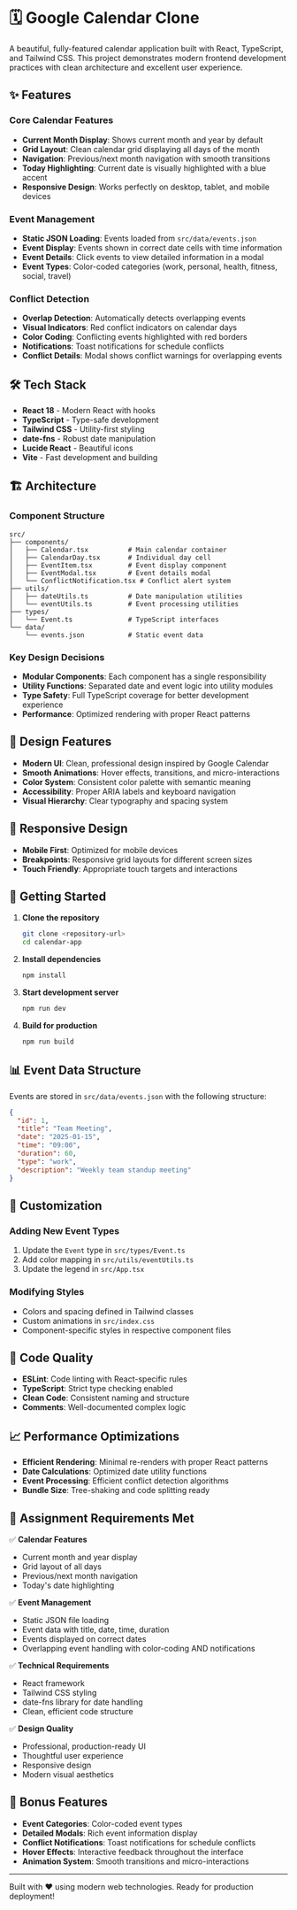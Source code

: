 # 🗓️ Google Calendar Clone

A beautiful, fully-featured calendar application built with React, TypeScript, and Tailwind CSS. This project demonstrates modern frontend development practices with clean architecture and excellent user experience.

## ✨ Features

### Core Calendar Features
- **Current Month Display**: Shows current month and year by default
- **Grid Layout**: Clean calendar grid displaying all days of the month
- **Navigation**: Previous/next month navigation with smooth transitions
- **Today Highlighting**: Current date is visually highlighted with a blue accent
- **Responsive Design**: Works perfectly on desktop, tablet, and mobile devices

### Event Management
- **Static JSON Loading**: Events loaded from `src/data/events.json`
- **Event Display**: Events shown in correct date cells with time information
- **Event Details**: Click events to view detailed information in a modal
- **Event Types**: Color-coded categories (work, personal, health, fitness, social, travel)

### Conflict Detection
- **Overlap Detection**: Automatically detects overlapping events
- **Visual Indicators**: Red conflict indicators on calendar days
- **Color Coding**: Conflicting events highlighted with red borders
- **Notifications**: Toast notifications for schedule conflicts
- **Conflict Details**: Modal shows conflict warnings for overlapping events

## 🛠️ Tech Stack

- **React 18** - Modern React with hooks
- **TypeScript** - Type-safe development
- **Tailwind CSS** - Utility-first styling
- **date-fns** - Robust date manipulation
- **Lucide React** - Beautiful icons
- **Vite** - Fast development and building

## 🏗️ Architecture

### Component Structure
```
src/
├── components/
│   ├── Calendar.tsx          # Main calendar container
│   ├── CalendarDay.tsx       # Individual day cell
│   ├── EventItem.tsx         # Event display component
│   ├── EventModal.tsx        # Event details modal
│   └── ConflictNotification.tsx # Conflict alert system
├── utils/
│   ├── dateUtils.ts          # Date manipulation utilities
│   └── eventUtils.ts         # Event processing utilities
├── types/
│   └── Event.ts              # TypeScript interfaces
└── data/
    └── events.json           # Static event data
```

### Key Design Decisions
- **Modular Components**: Each component has a single responsibility
- **Utility Functions**: Separated date and event logic into utility modules
- **Type Safety**: Full TypeScript coverage for better development experience
- **Performance**: Optimized rendering with proper React patterns

## 🎨 Design Features

- **Modern UI**: Clean, professional design inspired by Google Calendar
- **Smooth Animations**: Hover effects, transitions, and micro-interactions
- **Color System**: Consistent color palette with semantic meaning
- **Accessibility**: Proper ARIA labels and keyboard navigation
- **Visual Hierarchy**: Clear typography and spacing system

## 📱 Responsive Design

- **Mobile First**: Optimized for mobile devices
- **Breakpoints**: Responsive grid layouts for different screen sizes
- **Touch Friendly**: Appropriate touch targets and interactions

## 🚀 Getting Started

1. **Clone the repository**
   ```bash
   git clone <repository-url>
   cd calendar-app
   ```

2. **Install dependencies**
   ```bash
   npm install
   ```

3. **Start development server**
   ```bash
   npm run dev
   ```

4. **Build for production**
   ```bash
   npm run build
   ```

## 📊 Event Data Structure

Events are stored in `src/data/events.json` with the following structure:

```json
{
  "id": 1,
  "title": "Team Meeting",
  "date": "2025-01-15",
  "time": "09:00",
  "duration": 60,
  "type": "work",
  "description": "Weekly team standup meeting"
}
```

## 🔧 Customization

### Adding New Event Types
1. Update the `Event` type in `src/types/Event.ts`
2. Add color mapping in `src/utils/eventUtils.ts`
3. Update the legend in `src/App.tsx`

### Modifying Styles
- Colors and spacing defined in Tailwind classes
- Custom animations in `src/index.css`
- Component-specific styles in respective component files

## 🧪 Code Quality

- **ESLint**: Code linting with React-specific rules
- **TypeScript**: Strict type checking enabled
- **Clean Code**: Consistent naming and structure
- **Comments**: Well-documented complex logic

## 📈 Performance Optimizations

- **Efficient Rendering**: Minimal re-renders with proper React patterns
- **Date Calculations**: Optimized date utility functions
- **Event Processing**: Efficient conflict detection algorithms
- **Bundle Size**: Tree-shaking and code splitting ready

## 🎯 Assignment Requirements Met

✅ **Calendar Features**
- Current month and year display
- Grid layout of all days
- Previous/next month navigation
- Today's date highlighting

✅ **Event Management**
- Static JSON file loading
- Event data with title, date, time, duration
- Events displayed on correct dates
- Overlapping event handling with color-coding AND notifications

✅ **Technical Requirements**
- React framework
- Tailwind CSS styling
- date-fns library for date handling
- Clean, efficient code structure

✅ **Design Quality**
- Professional, production-ready UI
- Thoughtful user experience
- Responsive design
- Modern visual aesthetics

## 🌟 Bonus Features

- **Event Categories**: Color-coded event types
- **Detailed Modals**: Rich event information display
- **Conflict Notifications**: Toast notifications for schedule conflicts
- **Hover Effects**: Interactive feedback throughout the interface
- **Animation System**: Smooth transitions and micro-interactions

---

Built with ❤️ using modern web technologies. Ready for production deployment!